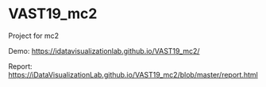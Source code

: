 # VAST19_mc2
Project for mc2

Demo:
https://idatavisualizationlab.github.io/VAST19_mc2/


Report:
https://iDataVisualizationLab.github.io/VAST19_mc2/blob/master/report.html
